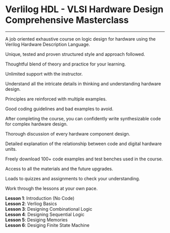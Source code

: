 # Verlilog HDL - VLSI Hardware Design Comprehensive Masterclass
---

A job oriented exhaustive course on logic design for hardware using the Verilog Hardware Description Language.

Unique, tested and proven structured style and approach followed.

Thoughtful blend of theory and practice for your learning.

Unlimited support with the instructor.

Understand all the intricate details in thinking and understanding hardware design.

Principles are reinforced with multiple examples.

Good coding guidelines and bad examples to avoid.

After completing the course, you can confidently write synthesizable code for complex hardware design.

Thorough discussion of every hardware component design.

Detailed explanation of the relationship between code and digital hardware units.

Freely download 100+ code examples and test benches used in the course.

Access to all the materials and the future upgrades.

Loads to quizzes and assignments to check your understanding.

Work through the lessons at your own pace. 

**Lesson 1**: Introduction (No Code)   
**Lesson 2**: Verliog Basics   
**Lesson 3**: Designing Combinational Logic   
**Lesson 4**: Designing Sequential Logic   
**Lesson 5**: Desiging Memories   
**Lesson 6**: Desiging Finite State Machine   

